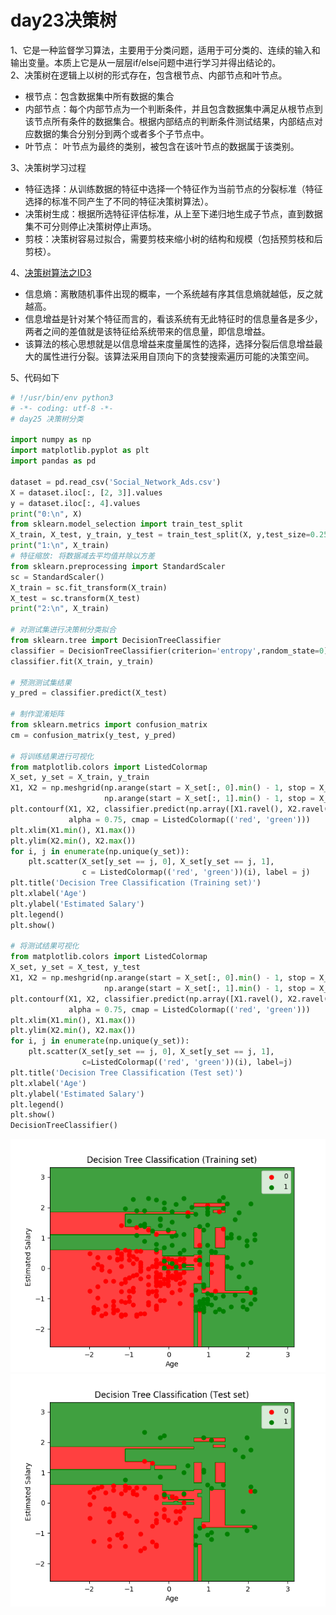 # day23决策树
1、它是一种监督学习算法，主要用于分类问题，适用于可分类的、连续的输入和输出变量。本质上它是从一层层if/else问题中进行学习并得出结论的。  
2、决策树在逻辑上以树的形式存在，包含根节点、内部节点和叶节点。  
* 根节点：包含数据集中所有数据的集合  
* 内部节点：每个内部节点为一个判断条件，并且包含数据集中满足从根节点到该节点所有条件的数据集合。根据内部结点的判断条件测试结果，内部结点对应数据的集合分别分到两个或者多个子节点中。  
* 叶节点： 叶节点为最终的类别，被包含在该叶节点的数据属于该类别。     

3、决策树学习过程  
* 特征选择：从训练数据的特征中选择一个特征作为当前节点的分裂标准（特征选择的标准不同产生了不同的特征决策树算法）。
* 决策树生成：根据所选特征评估标准，从上至下递归地生成子节点，直到数据集不可分则停止决策树停止声场。
* 剪枝：决策树容易过拟合，需要剪枝来缩小树的结构和规模（包括预剪枝和后剪枝）。   

4、[决策树算法之ID3](https://blog.csdn.net/acdreamers/article/details/44661149)  
* 信息熵：离散随机事件出现的概率，一个系统越有序其信息熵就越低，反之就越高。   
* 信息增益是针对某个特征而言的，看该系统有无此特征时的信息量各是多少，两者之间的差值就是该特征给系统带来的信息量，即信息增益。  
* 该算法的核心思想就是以信息增益来度量属性的选择，选择分裂后信息增益最大的属性进行分裂。该算法采用自顶向下的贪婪搜索遍历可能的决策空间。    

5、代码如下

```python
# !/usr/bin/env python3
# -*- coding: utf-8 -*-
# day25 决策树分类

import numpy as np
import matplotlib.pyplot as plt
import pandas as pd

dataset = pd.read_csv('Social_Network_Ads.csv')
X = dataset.iloc[:, [2, 3]].values
y = dataset.iloc[:, 4].values
print("0:\n", X)
from sklearn.model_selection import train_test_split
X_train, X_test, y_train, y_test = train_test_split(X, y,test_size=0.25, random_state=0)
print("1:\n", X_train)
# 特征缩放: 将数据减去平均值并除以方差
from sklearn.preprocessing import StandardScaler
sc = StandardScaler()
X_train = sc.fit_transform(X_train)
X_test = sc.transform(X_test)
print("2:\n", X_train)

# 对测试集进行决策树分类拟合
from sklearn.tree import DecisionTreeClassifier
classifier = DecisionTreeClassifier(criterion='entropy',random_state=0)
classifier.fit(X_train, y_train)

# 预测测试集结果
y_pred = classifier.predict(X_test)

# 制作混淆矩阵
from sklearn.metrics import confusion_matrix
cm = confusion_matrix(y_test, y_pred)

# 将训练结果进行可视化
from matplotlib.colors import ListedColormap
X_set, y_set = X_train, y_train
X1, X2 = np.meshgrid(np.arange(start = X_set[:, 0].min() - 1, stop = X_set[:, 0].max() + 1, step = 0.01),
                     np.arange(start = X_set[:, 1].min() - 1, stop = X_set[:, 1].max() + 1, step = 0.01))
plt.contourf(X1, X2, classifier.predict(np.array([X1.ravel(), X2.ravel()]).T).reshape(X1.shape),
             alpha = 0.75, cmap = ListedColormap(('red', 'green')))
plt.xlim(X1.min(), X1.max())
plt.ylim(X2.min(), X2.max())
for i, j in enumerate(np.unique(y_set)):
    plt.scatter(X_set[y_set == j, 0], X_set[y_set == j, 1],
                c = ListedColormap(('red', 'green'))(i), label = j)
plt.title('Decision Tree Classification (Training set)')
plt.xlabel('Age')
plt.ylabel('Estimated Salary')
plt.legend()
plt.show()

# 将测试结果可视化
from matplotlib.colors import ListedColormap
X_set, y_set = X_test, y_test
X1, X2 = np.meshgrid(np.arange(start = X_set[:, 0].min() - 1, stop = X_set[:, 0].max() + 1, step = 0.01),
                     np.arange(start = X_set[:, 1].min() - 1, stop = X_set[:, 1].max() + 1, step = 0.01))
plt.contourf(X1, X2, classifier.predict(np.array([X1.ravel(), X2.ravel()]).T).reshape(X1.shape),
             alpha = 0.75, cmap = ListedColormap(('red', 'green')))
plt.xlim(X1.min(), X1.max())
plt.ylim(X2.min(), X2.max())
for i, j in enumerate(np.unique(y_set)):
    plt.scatter(X_set[y_set == j, 0], X_set[y_set == j, 1],
                c=ListedColormap(('red', 'green'))(i), label=j)
plt.title('Decision Tree Classification (Test set)')
plt.xlabel('Age')
plt.ylabel('Estimated Salary')
plt.legend()
plt.show()
DecisionTreeClassifier()

```
![Train set](https://github.com/gravitymxb/100Days_Of_ML_MXB/blob/master/25.Decision%20Tree%20Classification%20(Training%20set).png)
![Test set](https://github.com/gravitymxb/100Days_Of_ML_MXB/blob/master/25.Decision%20Tree%20Classification%20(Test%20set).png)
